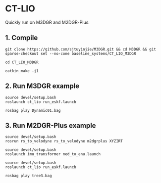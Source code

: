 # CT-LIO
Quickly run on M3DGR and M2DGR-Plus:

## 1. Compile
```
git clone https://github.com/sjtuyinjie/M3DGR.git && cd M3DGR && git sparse-checkout set --no-cone baseline_systems/CT_LIO_M3DGR

cd CT_LIO_M3DGR

catkin_make -j1
```

## 2. Run M3DGR example
```
source devel/setup.bash
roslaunch ct_lio run_eskf.launch

rosbag play Dynamic01.bag
```

## 3. Run M2DGR-Plus example
```
source devel/setup.bash
rosrun rs_to_velodyne rs_to_velodyne m2dgrplus XYZIRT

source devel/setup.bash
roslaunch imu_transformer ned_to_enu.launch

source devel/setup.bash
roslaunch ct_lio run_eskf.launch

rosbag play tree3.bag
```


